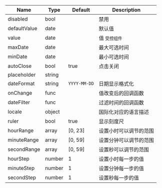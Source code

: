 | Name         | Type   | Default      | Description |
|--------------|--------|--------------|-------------|
| disabled     | bool   |              | 禁用          |
| defaultValue | date   |              | 默认值         |
| value        | date   |              | 值  `受控组件`   |
| maxDate      | date   |              | 最大可选时间      |
| minDate      | date   |              | 最小可选时间      |
| autoClose    | bool   | true         | 点击关闭        |
| placeholder  | string |              |             |
| dateFormat   | string | `YYYY-MM-DD` | 日期显示格式化     |
| onChange     | func   |              | 值改变后的回调函数   |
| dateFilter   | func   |              | 过滤时间的回调函数   |
| locale       | object |              | 国际化对应的语言描述  |
| ruler        | bool   | true         | 显示刻度尺       |
| hourRange    | array  | [0, 23]      | 设置小时可以调节的范围 |
| minuteRange  | array  | [0, 59]      | 设置分钟可以调节的范围 |
| secondRange  | array  | [0, 59]      | 设置秒可以调节的范围  |
| hourStep     | number | 1            | 设置小时每一步的值   |
| minuteStep   | number | 1            | 设置分钟每一步的值   |
| secondStep   | number | 1            | 设置秒每一步的值    |

